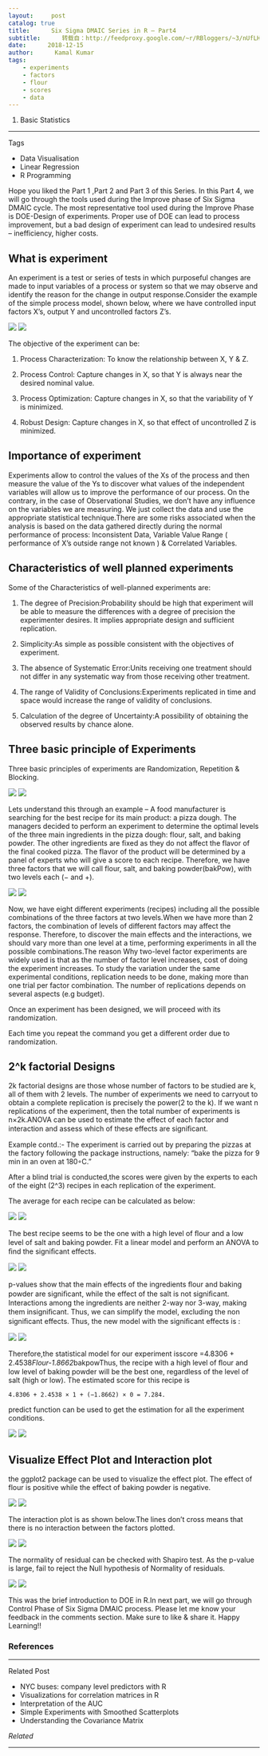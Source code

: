 ```yaml
---
layout:     post
catalog: true
title:      Six Sigma DMAIC Series in R – Part4
subtitle:      转载自：http://feedproxy.google.com/~r/RBloggers/~3/nUfLHclXm8k/
date:      2018-12-15
author:      Kamal Kumar
tags:
    - experiments
    - factors
    - flour
    - scores
    - data
---
```


1. Basic Statistics


****

Tags



- Data Visualisation
- Linear Regression
- R Programming

Hope you liked the Part 1 ,Part 2 and Part 3 of this Series. In this Part 4, we will go through the tools used during the Improve phase of Six Sigma DMAIC cycle. The most representative tool used during the Improve Phase is DOE-Design of experiments. Proper use of DOE can lead to process improvement, but a bad design of experiment can lead to undesired results – inefficiency, higher costs.

## What is experiment

An experiment is a test or series of tests in which purposeful changes are made to input variables of a process or system so that we may observe and identify the reason for the change in output response.Consider the example of the simple process model, shown below, where we have controlled input factors X’s, output Y and uncontrolled factors Z’s. 

![](https://i0.wp.com/datascienceplus.com/wp-content/uploads/2018/09/PM-490x321.jpg?w=450&ssl=1)
![](https://i0.wp.com/datascienceplus.com/wp-content/uploads/2018/09/PM-490x321.jpg?w=450&ssl=1)


The objective of the experiment can be:

1. Process Characterization: To know the relationship between X, Y & Z.

1. Process Control: Capture changes in X, so that Y is always near the desired nominal value.

1. Process Optimization: Capture changes in X, so that the variability of Y is minimized.

1. Robust Design: Capture changes in X, so that effect of uncontrolled Z is minimized. 


## Importance of experiment

Experiments allow to control the values of the Xs of the process and then measure the value of the Ys to discover what values of the independent variables will allow us to improve the performance of our process. On the contrary, in the case of Observational Studies, we don’t have any influence on the variables we are measuring. We just collect the data and use the appropriate statistical technique.There are some risks associated when the analysis is based on the data gathered directly during the normal performance of process: Inconsistent Data, Variable Value Range ( performance of X’s outside range not known ) & Correlated Variables.

## Characteristics of well planned experiments

Some of the Characteristics of well-planned experiments are:

1. The degree of Precision:Probability should be high that experiment will be able to measure the differences with a degree of precision the experimenter desires. It implies appropriate design and sufficient replication.

1. Simplicity:As simple as possible consistent with the objectives of experiment.

1. The absence of Systematic Error:Units receiving one treatment should not differ in any systematic way from those receiving other treatment.

1. The range of Validity of Conclusions:Experiments replicated in time and space would increase the range of validity of conclusions.

1. Calculation of the degree of Uncertainty:A possibility of obtaining the observed results by chance alone.


## Three basic principle of Experiments

Three basic principles of experiments are Randomization, Repetition & Blocking.

![](https://i1.wp.com/datascienceplus.com/wp-content/uploads/2018/11/doep.jpg?w=450&ssl=1)
![](https://i1.wp.com/datascienceplus.com/wp-content/uploads/2018/11/doep.jpg?w=450&ssl=1)


Lets understand this through an example – A food manufacturer is searching for the best recipe for its main product: a pizza dough. The managers decided to perform an experiment to determine the optimal levels of the three main ingredients in the pizza dough: flour, salt, and baking powder. The other ingredients are fixed as they do not affect the flavor of the final cooked pizza. The flavor of the product will be determined by a panel of experts who will give a score to each recipe. Therefore, we have three factors that we will call flour, salt, and baking powder(bakPow), with two levels each (− and +). 

![](https://i0.wp.com/datascienceplus.com/wp-content/uploads/2018/11/piza.jpg?resize=285%2C171&ssl=1)
![](https://i0.wp.com/datascienceplus.com/wp-content/uploads/2018/11/piza.jpg?resize=285%2C171&ssl=1)


Now, we have eight different experiments (recipes) including all the possible combinations of the three factors at two levels.When we have more than 2 factors, the combination of levels of different factors may affect the response. Therefore, to discover the main effects and the interactions, we should vary more than one level at a time, performing experiments in all the possible combinations.The reason Why two-level factor experiments are widely used is that as the number of factor level increases, cost of doing the experiment increases. To study the variation under the same experimental conditions, replication needs to be done, making more than one trial per factor combination. The number of replications depends on several aspects (e.g budget).

Once an experiment has been designed, we will proceed with its randomization.

Each time you repeat the command you get a different order due to randomization. 

## 2^k factorial Designs

2k factorial designs are those whose number of factors to be studied are k, all of them with 2 levels. The number of experiments we need to carryout to obtain a complete replication is precisely the power(2 to the k). If we want n replications of the experiment, then the total number of experiments is n×2k.ANOVA can be used to estimate the effect of each factor and interaction and assess which of these effects are signiﬁcant.

Example contd.:- The experiment is carried out by preparing the pizzas at the factory following the package instructions, namely: “bake the pizza for 9 min in an oven at 180◦C.” 

After a blind trial is conducted,the scores were given by the experts to each of the eight (2^3) recipes in each replication of the experiment. 

The average for each recipe can be calculated as below:

![](https://i0.wp.com/datascienceplus.com/wp-content/uploads/2018/12/agg.jpg?resize=309%2C175&ssl=1)
![](https://i0.wp.com/datascienceplus.com/wp-content/uploads/2018/12/agg.jpg?resize=309%2C175&ssl=1)


The best recipe seems to be the one with a high level of ﬂour and a low level of salt and baking powder. Fit a linear model and perform an ANOVA to ﬁnd the signiﬁcant effects.

![](https://i2.wp.com/datascienceplus.com/wp-content/uploads/2018/12/doe1.jpg?w=450&ssl=1)
![](https://i2.wp.com/datascienceplus.com/wp-content/uploads/2018/12/doe1.jpg?w=450&ssl=1)


p-values show that the main effects of the ingredients ﬂour and baking powder are signiﬁcant, while the effect of the salt is not signiﬁcant. Interactions among the ingredients are neither 2-way nor 3-way, making them insigniﬁcant. Thus, we can simplify the model, excluding the non signiﬁcant effects. Thus, the new model with the signiﬁcant effects is :

![](https://i0.wp.com/datascienceplus.com/wp-content/uploads/2018/12/doe2.jpg?w=450&ssl=1)
![](https://i0.wp.com/datascienceplus.com/wp-content/uploads/2018/12/doe2.jpg?w=450&ssl=1)


Therefore,the statistical model for our experiment isscore =4.8306 + 2.4538*Flour-1.8662*bakpowThus, the recipe with a high level of ﬂour and low level of baking powder will be the best one, regardless of the level of salt (high or low). The estimated score for this recipe is 

`4.8306 + 2.4538 × 1 + (−1.8662) × 0 = 7.284.`

predict function can be used to get the estimation for all the experiment conditions.

![](https://i2.wp.com/datascienceplus.com/wp-content/uploads/2018/12/predictdoe2.jpg?w=450&ssl=1)
![](https://i2.wp.com/datascienceplus.com/wp-content/uploads/2018/12/predictdoe2.jpg?w=450&ssl=1)


## Visualize Effect Plot and Interaction plot

the ggplot2 package can be used to visualize the effect plot. The effect of flour is positive while the effect of baking powder is negative.

![](https://i0.wp.com/datascienceplus.com/wp-content/uploads/2018/12/factorplot.jpg?w=450&ssl=1)
![](https://i0.wp.com/datascienceplus.com/wp-content/uploads/2018/12/factorplot.jpg?w=450&ssl=1)


The interaction plot is as shown below.The lines don’t cross means that there is no interaction between the factors plotted.

![](https://i0.wp.com/datascienceplus.com/wp-content/uploads/2018/12/interactionplot.jpg?w=450&ssl=1)
![](https://i0.wp.com/datascienceplus.com/wp-content/uploads/2018/12/interactionplot.jpg?w=450&ssl=1)


The normality of residual can be checked with Shapiro test. As the p-value is large, fail to reject the Null hypothesis of Normality of residuals.

![](https://i1.wp.com/datascienceplus.com/wp-content/uploads/2018/12/N1.jpg?resize=373%2C95&ssl=1)
![](https://i1.wp.com/datascienceplus.com/wp-content/uploads/2018/12/N1.jpg?resize=373%2C95&ssl=1)


This was the brief introduction to DOE in R.In next part, we will go through Control Phase of Six Sigma DMAIC process. Please let me know your feedback in the comments section. Make sure to like & share it. Happy Learning!!

### References

****

Related Post



- NYC buses: company level predictors with R
- Visualizations for correlation matrices in R
- Interpretation of the AUC
- Simple Experiments with Smoothed Scatterplots
- Understanding the Covariance Matrix



*Related*








---
